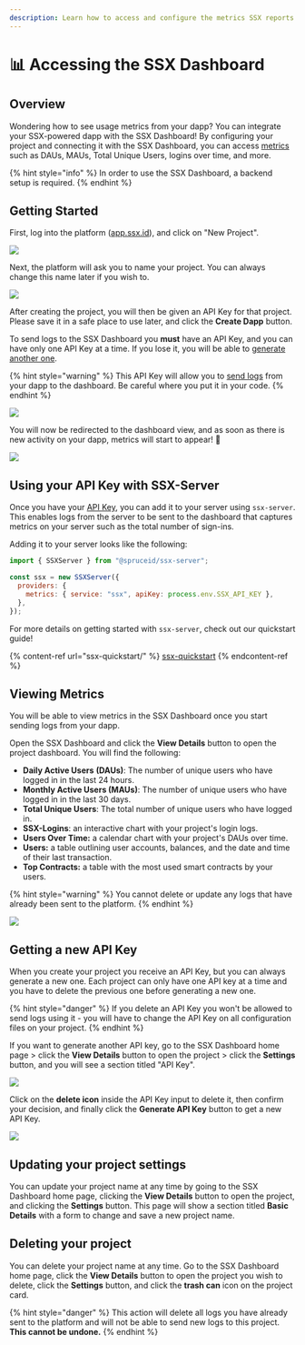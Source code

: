 ```yaml
---
description: Learn how to access and configure the metrics SSX reports from your server
---
```


# 📊 Accessing the SSX Dashboard

## Overview

Wondering how to see usage metrics from your dapp? You can integrate your SSX-powered dapp with the SSX Dashboard! By configuring your project and connecting it with the SSX Dashboard, you can access [metrics](accessing-the-ssx-dashboard.md#viewing-metrics) such as DAUs, MAUs, Total Unique Users, logins over time, and more.

{% hint style="info" %}
In order to use the SSX Dashboard, a backend setup is required.
{% endhint %}

## Getting Started

First, log into the platform ([app.ssx.id](https://app.ssx.id)), and click on "New Project".

![](<.gitbook/assets/ssx dashboard - getting started 1 - 2.gif>)

Next, the platform will ask you to name your project. You can always change this name later if you wish to.&#x20;

![](<.gitbook/assets/ssx dashboard - getting started 2 - 2.gif>)

After creating the project, you will then be given an API Key for that project. Please save it in a safe place to use later, and click the **Create Dapp** button.&#x20;

To send logs to the SSX Dashboard you **must** have an API Key, and you can have only one API Key at a time. If you lose it, you will be able to [generate another one](accessing-the-ssx-dashboard.md#getting-a-new-api-key).&#x20;

{% hint style="warning" %}
This API Key will allow you to [send logs](accessing-the-ssx-dashboard.md#using-your-api-key-with-ssx-server) from your dapp to the dashboard. Be careful where you put it in your code.
{% endhint %}

![](<.gitbook/assets/ssx dashboard - getting started 3 - 2.gif>)

You will now be redirected to the dashboard view, and as soon as there is new activity on your dapp, metrics will start to appear! :tada:

![](<.gitbook/assets/ssx dashbpard - empty metrics.png>)

## Using your API Key with SSX-Server

Once you have your [API Key](accessing-the-ssx-dashboard.md#getting-a-new-api-key), you can add it to your server using `ssx-server`. This enables logs from the server to be sent to the dashboard that captures metrics on your server such as the total number of sign-ins.

Adding it to your server looks like the following:

```javascript
import { SSXServer } from "@spruceid/ssx-server";

const ssx = new SSXServer({
  providers: {
    metrics: { service: "ssx", apiKey: process.env.SSX_API_KEY },
  },
});
```

For more details on getting started with `ssx-server`, check out our quickstart guide!

{% content-ref url="ssx-quickstart/" %}
[ssx-quickstart](ssx-quickstart/)
{% endcontent-ref %}

## Viewing Metrics

You will be able to view metrics in the SSX Dashboard once you start sending logs from your dapp.&#x20;

Open the SSX Dashboard and click the **View Details** button to open the project dashboard. You will find the following:

* **Daily Active Users** **(DAUs)**: The number of unique users who have logged in in the last 24 hours.
* **Monthly Active Users (MAUs)**: The number of unique users who have logged in in the last 30 days.
* **Total Unique Users**: The total number of unique users who have logged in.
* **SSX-Logins**: an interactive chart with your project's login logs.
* **Users Over Time:** a calendar chart with your project's DAUs over time.
* **Users:** a table outlining user accounts, balances, and the date and time of their last transaction.
* **Top Contracts:** a table with the most used smart contracts by your users.

{% hint style="warning" %}
You cannot delete or update any logs that have already been sent to the platform.
{% endhint %}

![](<.gitbook/assets/ssx dashboard - viewing metrics 1 - 2.gif>)

## Getting a new API Key

When you create your project you receive an API Key, but you can always generate a new one. Each project can only have one API key at a time and you have to delete the previous one before generating a new one.&#x20;

{% hint style="danger" %}
If you delete an API Key you won't be allowed to send logs using it - you will have to change the API Key on all configuration files on your project.
{% endhint %}

If you want to generate another API key, go to the SSX Dashboard home page > click the **View Details** button to open the project > click the **Settings** button, and you will see a section titled "API Key".

![](<.gitbook/assets/ssx dashboard - getting a new api key 1 - 2.gif>)

Click on the **delete icon** inside the API Key input to delete it, then confirm your decision, and finally click the **Generate API Key** button to get a new API Key.&#x20;

![](<.gitbook/assets/ssx dashboard - getting a new api key 2 - 2.gif>)

## Updating your project settings

You can update your project name at any time by going to the SSX Dashboard home page, clicking the **View Details** button to open the project, and clicking the **Settings** button. This page will show a section titled **Basic Details** with a form to change and save a new project name.&#x20;

## Deleting your project

You can delete your project name at any time. Go to the SSX Dashboard home page, click the **View Details** button to open the project you wish to delete, click the **Settings** button, and click the **trash can** icon on the project card.

{% hint style="danger" %}
This action will delete all logs you have already sent to the platform and will not be able to send new logs to this project. **This cannot be undone.**
{% endhint %}
